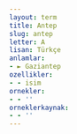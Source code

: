 ```yaml
---
layout: term
title: Antep
slug: antep
letter: A
lisan: Türkçe
anlamlar:
- ► Gaziantep
ozellikler:
- - isim
ornekler:
- - ''
orneklerkaynak:
- - ''
---
```


